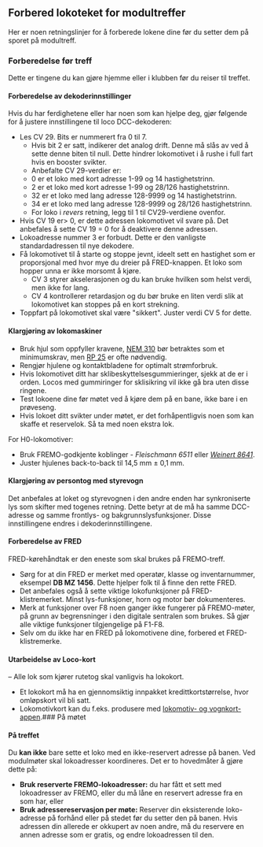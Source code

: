 ﻿## Forbered lokoteket for modultreffer
Her er noen retningslinjer for å forberede lokene dine før du setter dem på sporet
på modultreff.

### Forberedelse før treff
Dette er tingene du kan gjøre hjemme eller i klubben før du reiser til treffet.
 
#### Forberedelse av dekoderinnstillinger
Hvis du har ferdighetene eller har noen som kan hjelpe deg, gjør følgende for å justere innstillingene til loco DCC-dekoderen:
- Les CV 29. Bits er nummerert fra 0 til 7.
  - Hvis bit 2 er satt, indikerer det analog drift. Denne må slås av ved å sette denne biten til null. Dette hindrer lokomotivet i å rushe i full fart hvis en booster svikter.
   - Anbefalte CV 29-verdier er:
    - 0 er et loko med kort adresse 1-99 og 14 hastighetstrinn.
    - 2 er et loko med kort adresse 1-99 og 28/126 hastighetstrinn.
    - 32 er et loko med lang adresse 128-9999 og 14 hastighetstrinn.
    - 34 er et loko med lang adresse 128-9999 og 28/126 hastighetstrinn.
    - For loko i *revers* retning, legg til 1 til CV29-verdiene ovenfor.
- Hvis CV 19 er> 0, er dette adressen lokomotivet vil svare på. Det anbefales å sette CV 19 = 0 for å deaktivere denne adressen.
- Lokoadresse nummer 3 er forbudt. Dette er den vanligste standardadressen til nye dekodere.
- Få lokomotivet til å starte og stoppe jevnt, ideelt sett en hastighet som er proporsjonal med hvor mye du dreier på FRED-knappen. Et loko som hopper unna er ikke morsomt å kjøre.
  - CV 3 styrer akselerasjonen og du kan bruke hvilken som helst verdi, men ikke for lang.
  - CV 4 kontrollerer retardasjon og du bør bruke en liten verdi slik at lokomotivet kan stoppes på en kort strekning.
- Toppfart på lokomotivet skal være "sikkert". Juster verdi CV 5 for dette.

#### Klargjøring av lokomaskiner
- Bruk hjul som oppfyller kravene, [NEM 310](https://www.morop.eu/images/NEM_register/NEM_E/nem310_en_2009_20111116.pdf) bør betraktes som et minimumskrav,
men [RP 25](https://www.nmra.org/sites/default/files/standards/sandrp/pdf/RP-25%202009.07.pdf) er ofte nødvendig.
- Rengjør hjulene og kontaktbladene for optimalt strømforbruk.
- Hvis lokomotivet ditt har sklibeskyttelsesgummieringer, sjekk at de er i orden. Locos med gummiringer for sklisikring vil ikke gå bra uten disse ringene.
- Test lokoene dine før møtet ved å kjøre dem på en bane, ikke bare i en prøveseng.
- Hvis lokoet ditt svikter under møtet, er det forhåpentligvis noen som kan skaffe et reservelok. Så ta med noen ekstra lok.
 
For H0-lokomotiver:
- Bruk FREMO-godkjente koblinger - *Fleischmann 6511* eller [*Weinert 8641*](https://weinert-modellbau.de/shop/weinert-modellbau-h0/bauteile-h0/grosspackung-kupplungen-zum-einsetzen-in-die-pufferbohle-detalj).
- Juster hjulenes back-to-back til 14,5 mm ± 0,1 mm.

#### Klargjøring av persontog med styrevogn
Det anbefales at loket og styrevognen i den andre enden har synkroniserte lys som skifter med togenes retning.
Dette betyr at de må ha samme DCC-adresse og samme frontlys- og bakgrunnslysfunksjoner. Disse innstillingene endres i dekoderinnstillingene.

#### Forberedelse av FRED
FRED-kørehåndtak er den eneste som skal brukes på FREMO-treff.
- Sørg for at din FRED er merket med operatør, klasse og inventarnummer, eksempel **DB MZ 1456**. Dette hjelper folk til å finne den rette FRED.
- Det anbefales også å sette viktige lokofunksjoner på FRED-klistremerket. Minst lys-funksjoner, horn og motor bør dokumenteres.
- Merk at funksjoner over F8 noen ganger ikke fungerer på FREMO-møter, på grunn av begrensninger i den digitale sentralen som brukes. Så gjør alle viktige funksjoner tilgjengelige på F1-F8.
- Selv om du ikke har en FRED på lokomotivene dine, forbered et FRED-klistremerke.

#### Utarbeidelse av Loco-kort
– Alle lok som kjører rutetog skal vanligvis ha lokokort.
- Et lokokort må ha en gjennomsiktig innpakket kredittkortstørrelse, hvor omløpskort vil bli satt.
- Lokomotivkort kan du f.eks. produsere med [lokomotiv- og vognkort-appen](https://wagoncardapp.azurewebsites.net/).### På møtet

#### På treffet
Du **kan ikke** bare sette et loko med en ikke-reservert adresse på banen.
Ved modulmøter skal lokoadresser koordineres. Det er to hovedmåter å gjøre dette på:
- **Bruk reserverte FREMO-lokoadresser:** du har fått et sett med lokoadresser av FREMO, eller du må låne en reservert adresse fra en som har, eller
- **Bruk adressereservasjon per møte:** Reserver din eksisterende loko-adresse på forhånd eller på stedet før du setter den på banen.
Hvis adressen din allerede er okkupert av noen andre, må du reservere en annen adresse som er gratis, og endre lokoadressen til den.
